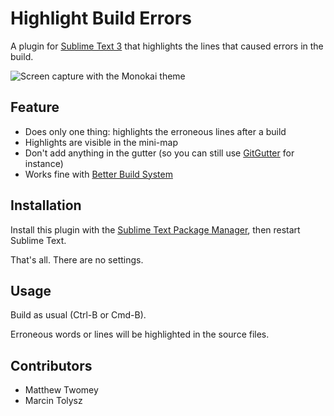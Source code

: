 Highlight Build Errors
======================

A plugin for [Sublime Text 3](http://www.sublimetext.com/) that highlights the lines that caused errors in the build.

![Screen capture with the Monokai theme](http://i.imgur.com/nj4WGFF.png)

## Feature

* Does only one thing: highlights the erroneous lines after a build
* Highlights are visible in the mini-map
* Don't add anything in the gutter (so you can still use [GitGutter](https://sublime.wbond.net/packages/GitGutter) for instance)
* Works fine with [Better Build System](https://sublime.wbond.net/packages/Better%20Build%20System)

## Installation

Install this plugin with the [Sublime Text Package Manager](https://sublime.wbond.net/), then restart Sublime Text.

That's all. There are no settings.

## Usage

Build as usual (Ctrl-B or Cmd-B).

Erroneous words or lines will be highlighted in the source files.

## Contributors

* Matthew Twomey
* Marcin Tolysz
